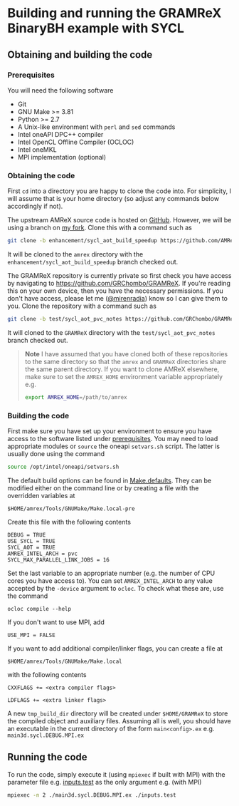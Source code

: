 # Building and running the GRAMReX BinaryBH example with SYCL

## Obtaining and building the code

### Prerequisites

You will need the following software
* Git
* GNU Make >= 3.81
* Python >= 2.7
* A Unix-like environment with `perl` and `sed` commands
* Intel oneAPI DPC++ compiler
* Intel OpenCL Offline Compiler (OCLOC)
* Intel oneMKL
* MPI implementation (optional)

### Obtaining the code

First `cd` into a directory you are happy to clone the code into. For
simplicity, I will assume that is your home directory (so adjust any commands 
below accordingly if not).

The upstream AMReX source code is hosted on
[GitHub](https://github.com/AMReX-Codes/amrex). However, we will be using a
branch on [my fork](https://github.com/mirenradia/amrex). Clone this with a command such
as

```bash
git clone -b enhancement/sycl_aot_build_speedup https://github.com/AMReX-Codes/amrex.git
```
It will be cloned to the `amrex` directory with the
`enhancement/sycl_aot_build_speedup` branch checked out.

The GRAMReX repository is currently private so first check you have access by
navigating to https://github.com/GRChombo/GRAMReX. If you're reading this on
your own device, then you have the necessary permissions. If you don't have
access, please let me ([@mirenradia](https://github.com/mirenradia)) know so I
can give them to you. Clone the repository with a command such as

```bash
git clone -b test/sycl_aot_pvc_notes https://github.com/GRChombo/GRAMReX.git
```
It will cloned to the `GRAMReX` directory with the `test/sycl_aot_pvc_notes`
branch checked out. 
> **Note**
> I have assumed that you have cloned both of
> these repositories to the same directory so that the `amrex` and `GRAMReX`
> directories share the same parent directory. If you want to clone AMReX
> elsewhere, make sure to set the `AMREX_HOME` environment variable
> appropriately e.g. 
> ```bash
> export AMREX_HOME=/path/to/amrex
> ```

### Building the code

First make sure you have set up your environment to ensure you have access to
the software listed under [prerequisites](#prerequisites). You may need to load
appropriate modules or `source` the oneapi `setvars.sh` script. The latter is
usually done using the command
```bash
source /opt/intel/oneapi/setvars.sh
```

The default build options can be found in
[Make.defaults](./Tools/GNUMake/Make.defaults). They can be modified either on
the command line or by creating a file with the overridden variables at
```
$HOME/amrex/Tools/GNUMake/Make.local-pre
```

Create this file with the following contents
```
DEBUG = TRUE
USE_SYCL = TRUE
SYCL_AOT = TRUE
AMREX_INTEL_ARCH = pvc
SYCL_MAX_PARALLEL_LINK_JOBS = 16
```
Set the last variable to an appropriate number (e.g. the number of CPU cores you
have access to). You can set `AMREX_INTEL_ARCH` to any value accepted by the
`-device` argument to `ocloc`. To check what these are, use the command
```
ocloc compile --help
```
If you don't want to use MPI, add
```
USE_MPI = FALSE
```

If you want to add additional compiler/linker flags, you can create a file at
```
$HOME/amrex/Tools/GNUMake/Make.local
```
with the following contents
```
CXXFLAGS += <extra compiler flags>

LDFLAGS += <extra linker flags>
```

A new `tmp_build_dir` directory will be created under `$HOME/GRAMReX` to store
the compiled object and auxiliary files. Assuming all is well, you should have
an executable in the current directory of the form `main<config>.ex` e.g.
`main3d.sycl.DEBUG.MPI.ex`

## Running the code

To run the code, simply execute it (using `mpiexec` if built with MPI) with the
parameter file e.g. [inputs.test](./Examples/BinaryBH/inputs.test) as the only
argument e.g. (with MPI)

```bash
mpiexec -n 2 ./main3d.sycl.DEBUG.MPI.ex ./inputs.test
```